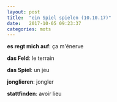 ```yaml
---
layout: post
title:  "ein Spiel spielen (10.10.17)"
date:   2017-10-05 09:23:37
categories: mots
---
```


**es regt mich auf**: ça m'énerve

**das Feld**: le terrain

**das Spiel**: un jeu

**jonglieren**: jongler

**stattfinden**: avoir lieu
